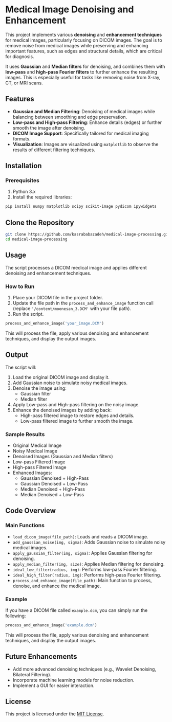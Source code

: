 # Medical Image Denoising and Enhancement

This project implements various **denoising** and **enhancement techniques** for medical images, particularly focusing on DICOM images. The goal is to remove noise from medical images while preserving and enhancing important features, such as edges and structural details, which are critical for diagnosis.

It uses **Gaussian** and **Median filters** for denoising, and combines them with **low-pass** and **high-pass Fourier filters** to further enhance the resulting images. This is especially useful for tasks like removing noise from X-ray, CT, or MRI scans.

## Features

- **Gaussian and Median Filtering**: Denoising of medical images while balancing between smoothing and edge preservation.
- **Low-pass and High-pass Filtering**: Enhance details (edges) or further smooth the image after denoising.
- **DICOM Image Support**: Specifically tailored for medical imaging formats.
- **Visualization**: Images are visualized using `matplotlib` to observe the results of different filtering techniques.

## Installation

### Prerequisites

1. Python 3.x
2. Install the required libraries:

```bash
pip install numpy matplotlib scipy scikit-image pydicom ipywidgets
```

## Clone the Repository
```bash
git clone https://github.com/kasrababazadeh/medical-image-processing.git
cd medical-image-processing
```

## Usage

The script processes a DICOM medical image and applies different denoising and enhancement techniques.

### How to Run

1. Place your DICOM file in the project folder.
2. Update the file path in the `process_and_enhance_image` function call (replace `'/content/moonesan_3.DCM'` with your file path).
3. Run the script.

```python
process_and_enhance_image('your_image.DCM')
```
This will process the file, apply various denoising and enhancement techniques, and display the output images.

## Output

The script will:

1. Load the original DICOM image and display it.
2. Add Gaussian noise to simulate noisy medical images.
3. Denoise the image using:
   - Gaussian filter
   - Median filter
4. Apply Low-pass and High-pass filtering on the noisy image.
5. Enhance the denoised images by adding back:
   - High-pass filtered image to restore edges and details.
   - Low-pass filtered image to further smooth the image.

### Sample Results

- Original Medical Image
- Noisy Medical Image
- Denoised Images (Gaussian and Median filters)
- Low-pass Filtered Image
- High-pass Filtered Image
- Enhanced Images:
  - Gaussian Denoised + High-Pass
  - Gaussian Denoised + Low-Pass
  - Median Denoised + High-Pass
  - Median Denoised + Low-Pass

## Code Overview

### Main Functions

- `load_dicom_image(file_path)`: Loads and reads a DICOM image.
- `add_gaussian_noise(img, sigma)`: Adds Gaussian noise to simulate noisy medical images.
- `apply_gaussian_filter(img, sigma)`: Applies Gaussian filtering for denoising.
- `apply_median_filter(img, size)`: Applies Median filtering for denoising.
- `ideal_low_filter(radius, img)`: Performs low-pass Fourier filtering.
- `ideal_high_filter(radius, img)`: Performs high-pass Fourier filtering.
- `process_and_enhance_image(file_path)`: Main function to process, denoise, and enhance the medical image.

### Example

If you have a DICOM file called `example.dcm`, you can simply run the following:

```python
process_and_enhance_image('example.dcm')
```
This will process the file, apply various denoising and enhancement techniques, and display the output images.

## Future Enhancements

- Add more advanced denoising techniques (e.g., Wavelet Denoising, Bilateral Filtering).
- Incorporate machine learning models for noise reduction.
- Implement a GUI for easier interaction.

## License

This project is licensed under the [MIT License](LICENSE).
